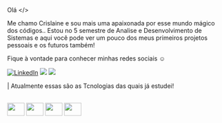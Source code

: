 Olá  </>

Me chamo Crislaine e sou mais uma apaixonada por esse mundo mágico dos códigos..
Estou no 5 semestre de Analise e Desenvolvimento de Sistemas e aqui você pode ver um pouco dos meus primeiros projetos pessoais e os futuros também!

Fique à vontade para conhecer minhas redes sociais ☺️




[![LinkedIn](https://img.shields.io/badge/LinkedIn-0077B5?style=for-the-badge&logo=linkedin&logoColor=white)](https://www.linkedin.com/in/cris-santos-carvalho/)
<a href = "mailto:crislainedecarvalho499@gmail.com"><img src="https://img.shields.io/badge/-Gmail-%23333?style=for-the-badge&logo=gmail&logoColor=white" target="_blank"></a>
<a href="https://www.instagram.com/cris._.santos_/" target="_blank"><img src="https://img.shields.io/badge/-Instagram-%23E4405F?style=for-the-badge&logo=instagram&logoColor=white" target="_blank"></a>



| Atualmente essas são as Tcnologias das quais já estudei!

<div style="display: inline_block"><br>
<img align="center"  height="30" width="40" src="https://devicon-website.vercel.app/api/csharp/original.svg">
<img align="center"  height="30" width="40" src="https://devicon-website.vercel.app/api/javascript/original.svg">
<img align="center"  height="30" width="40" src="https://devicon-website.vercel.app/api/html5/plain-wordmark.svg">
<img align="center"  height="30" width="40" src="https://devicon-website.vercel.app/api/css3/plain-wordmark.svg">
</div>








          
